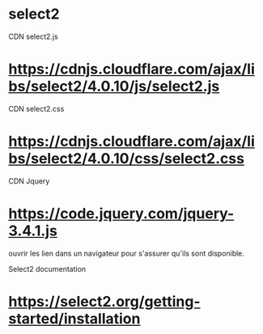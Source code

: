 

# select2
CDN select2.js
# https://cdnjs.cloudflare.com/ajax/libs/select2/4.0.10/js/select2.js

CDN select2.css
# https://cdnjs.cloudflare.com/ajax/libs/select2/4.0.10/css/select2.css

CDN Jquery
# https://code.jquery.com/jquery-3.4.1.js

ouvrir les lien dans un navigateur pour s'assurer qu'ils sont disponible.

Select2 documentation
# https://select2.org/getting-started/installation
